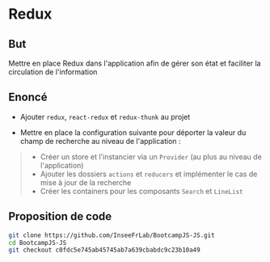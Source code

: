 # Redux

## But

Mettre en place Redux dans l'application afin de gérer son état et faciliter la circulation de l'information

## Enoncé

- Ajouter `redux`, `react-redux` et `redux-thunk` au projet

- Mettre en place la configuration suivante pour déporter la valeur du champ de recherche au niveau de l'application :

> - Créer un store et l'instancier via un `Provider` (au plus au niveau de l'application)
> - Ajouter les dossiers `actions` et `reducers` et implémenter le cas de mise à jour de la recherche
> - Créer les containers pour les composants `Search` et `LineList`

## Proposition de code

```bash
git clone https://github.com/InseeFrLab/BootcampJS-JS.git
cd BootcampJS-JS
git checkout c0fdc5e745ab45745ab7a639cbabdc9c23b10a49
```
